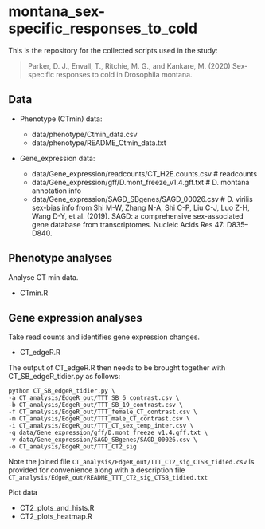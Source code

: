 # montana_sex-specific_responses_to_cold

This is the repository for the collected scripts used in the study:

> Parker, D. J., Envall, T., Ritchie, M. G., and Kankare, M. (2020) Sex-specific responses to cold in Drosophila montana.

## Data

* Phenotype (CTmin) data: 
    * data/phenotype/Ctmin_data.csv
    * data/phenotype/README_Ctmin_data.txt

* Gene_expression data: 
    * data/Gene_expression/readcounts/CT_H2E.counts.csv # readcounts
    * data/Gene_expression/gff/D.mont_freeze_v1.4.gff.txt # D. montana annotation info
    * data/Gene_expression/SAGD_SBgenes/SAGD_00026.csv # D. virilis sex-bias info from Shi M-W, Zhang N-A, Shi C-P, Liu C-J, Luo Z-H, Wang D-Y, et al. (2019). SAGD: a comprehensive sex-associated gene database from transcriptomes. Nucleic Acids Res 47: D835–D840.

## Phenotype analyses

Analyse CT min data.

* CTmin.R

## Gene expression analyses

Take read counts and identifies gene expression changes.

* CT_edgeR.R 

The output of CT_edgeR.R then needs to be brought together with CT_SB_edgeR_tidier.py as follows: 

```
python CT_SB_edgeR_tidier.py \
-a CT_analysis/EdgeR_out/TTT_SB_6_contrast.csv \
-b CT_analysis/EdgeR_out/TTT_SB_19_contrast.csv \
-f CT_analysis/EdgeR_out/TTT_female_CT_contrast.csv \
-m CT_analysis/EdgeR_out/TTT_male_CT_contrast.csv \
-i CT_analysis/EdgeR_out/TTT_CT_sex_temp_inter.csv \
-g data/Gene_expression/gff/D.mont_freeze_v1.4.gff.txt \
-v data/Gene_expression/SAGD_SBgenes/SAGD_00026.csv \
-o CT_analysis/EdgeR_out/TTT_CT2_sig

```

Note the joined file `CT_analysis/EdgeR_out/TTT_CT2_sig_CTSB_tidied.csv` is provided for convenience along with a description file `CT_analysis/EdgeR_out/README_TTT_CT2_sig_CTSB_tidied.txt`

Plot data

* CT2_plots_and_hists.R
* CT2_plots_heatmap.R


